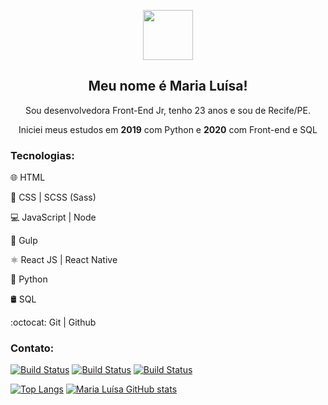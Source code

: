 <p align="center">
  <img src="https://cdn.glitch.com/5e6819bf-0707-4f13-ba4b-a25a27b3688e%2Fgiphy.gif?v=1615515957680" width="80"> 
</p>
<h2 align="center">Meu nome é Maria Luísa!</h2>
<p align="center">Sou desenvolvedora Front-End Jr, tenho 23 anos e sou de Recife/PE.</p>
<p align="center">Iniciei meus estudos em <strong>2019</strong> com Python e <strong>2020</strong> com Front-end e SQL</p>

### Tecnologias:
<p>🌐 HTML</p>
<p>🎨 CSS | SCSS (Sass)</p>
<p>💻 JavaScript | Node</p>
<p>🥤 Gulp</p>
<p>⚛️ React JS | React Native</p>
<p>🐍 Python</p>
<p>🛢️ SQL</p>
<p>:octocat: Git | Github</p>

### Contato:
[![Build Status](https://img.shields.io/badge/LinkedIn-0077B5?style=for-the-badge&logo=linkedin&logoColor=white)](https://www.linkedin.com/in/maluhcosta/)
[![Build Status](https://img.shields.io/badge/Portfolio-E4405F?style=for-the-badge&logo=youtube-gaming&logoColor=white)](https://malu-website.vercel.app/)
[![Build Status](https://img.shields.io/badge/Instagram-FF8C00?style=for-the-badge&logo=instagram&logoColor=white)](https://www.instagram.com/maluhcosta/)

[![Top Langs](https://github-readme-stats.vercel.app/api/top-langs/?username=maluhcosta&layout=compact&theme=radical)](https://github.com/anuraghazra/github-readme-stats)
[![Maria Luísa GitHub stats](https://github-readme-stats.vercel.app/api?username=maluhcosta&show_icons=true&theme=radical)](https://github.com/anuraghazra/github-readme-stats)
